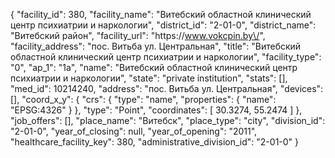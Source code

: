 {
    "facility_id": 380,
    "facility_name": "Витебский областной клинический центр психиатрии и наркологии",
    "district_id": "2-01-0",
    "district_name": "Витебский район",
    "facility_url": "https:\/\/www.vokcpin.by\/",
    "facility_address": "пос. Витьба ул. Центральная",
    "title": "Витебский областной клинический центр психиатрии и наркологии",
    "facility_type": "0",
    "ap_1": "1а",
    "name": "Витебский областной клинический центр психиатрии и наркологии",
    "state": "private institution",
    "stats": [],
    "med_id": 10214240,
    "address": "пос. Витьба ул. Центральная",
    "devices": [],
    "coord_x_y": {
        "crs": {
            "type": "name",
            "properties": {
                "name": "EPSG:4326"
            }
        },
        "type": "Point",
        "coordinates": [
            30.3274,
            55.2474
        ]
    },
    "job_offers": [],
    "place_name": "Витебск",
    "place_type": "city",
    "division_id": "2-01-0",
    "year_of_closing": null,
    "year_of_opening": "2011",
    "healthcare_facility_key": 380,
    "administrative_division_id": "2-01-0"
}